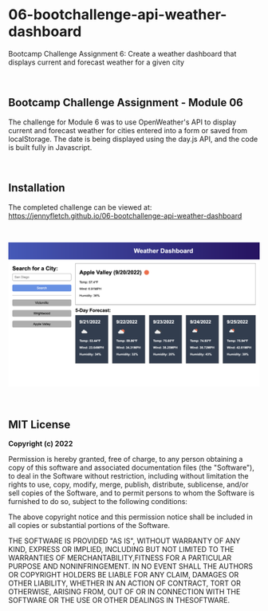# 06-bootchallenge-api-weather-dashboard
Bootcamp Challenge Assignment 6: Create a weather dashboard that displays current and forecast weather for a given city

<br />

## Bootcamp Challenge Assignment - Module 06
The challenge for Module 6 was to use OpenWeather's API to display current and forecast weather for cities entered into a form or saved from localStorage. The date is being displayed using the day.js API, and the code is built fully in Javascript.

<br />

## Installation

The completed challenge can be viewed at: <br />
https://jennyfletch.github.io/06-bootchallenge-api-weather-dashboard 

<br />

![Alt text](./assets/images/screenshot.png?raw=true "Screenshot of the Weather Dashboard")

<br />

## MIT License

**Copyright (c) 2022**

Permission is hereby granted, free of charge, to any person obtaining a copy of this software and associated documentation files (the "Software"), to deal in the Software without restriction, including without limitation the rights to use, copy, modify, merge, publish, distribute, sublicense, and/or sell copies of the Software, and to permit persons to whom the Software is furnished to do so, subject to the following conditions:

The above copyright notice and this permission notice shall be included in all copies or substantial portions of the Software.

THE SOFTWARE IS PROVIDED "AS IS", WITHOUT WARRANTY OF ANY KIND, EXPRESS OR IMPLIED, INCLUDING BUT NOT LIMITED TO THE WARRANTIES OF MERCHANTABILITY,FITNESS FOR A PARTICULAR PURPOSE AND NONINFRINGEMENT. IN NO EVENT SHALL THE AUTHORS OR COPYRIGHT HOLDERS BE LIABLE FOR ANY CLAIM, DAMAGES OR OTHER LIABILITY, WHETHER IN AN ACTION OF CONTRACT, TORT OR OTHERWISE, ARISING FROM, OUT OF OR IN CONNECTION WITH THE SOFTWARE OR THE USE OR OTHER DEALINGS IN THESOFTWARE.



